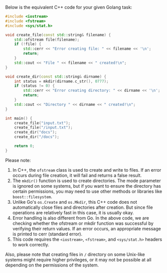 Below is the equivalent C++ code for your given Golang task:

```cpp
#include <iostream>
#include <fstream>
#include <sys/stat.h>

void create_file(const std::string& filename) {
    std::ofstream file(filename);
    if (!file) {
        std::cerr << "Error creating file: " << filename << '\n';
        return;
    }
    std::cout << "File " << filename << " created!\n";
}

void create_dir(const std::string& dirname) {
    int status = mkdir(dirname.c_str(), 0777);
    if (status != 0) {
        std::cerr << "Error creating directory: " << dirname << '\n';
        return;
    }
    std::cout << "Directory " << dirname << " created!\n";
}

int main() {
    create_file("input.txt");
    create_file("/input.txt");
    create_dir("docs");
    create_dir("/docs");

    return 0;
}
```

Please note:

1. In C++, the `ofstream` class is used to create and write to files. If an error occurs during file creation, it will fail and returns a false result.
2. The `mkdir()` function is used to create directories. The mode parameter is ignored on some systems, but if you want to ensure the directory has certain permissions, you may need to use other methods or libraries like `boost::filesystem`.
3. Unlike Go's `os.Create` and `os.Mkdir`, this C++ code does not automatically close files and directories after creation. But since file operations are relatively fast in this case, it is usually okay.
4. Error handling is also different from Go. In the above code, we are checking whether the ofstream or mkdir function was successful by verifying their return values. If an error occurs, an appropriate message is printed to cerr (standard error).
5. This code requires the `<iostream>`, `<fstream>`, and `<sys/stat.h>` headers to work correctly.

Also, please note that creating files in `/` directory on some Unix-like systems might require higher privileges, or it may not be possible at all depending on the permissions of the system.
